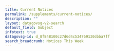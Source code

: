 ```yaml
---
title: Current Notices
permalink: /supplements/current-notices/
description: ""
layout: datagovsg-v2-search
default_field: Subject
infotext: true
datagovsg-id: d_8f848100c27d6d4c534769130dbba7ff
search_breadcrumb: Notices This Week
---
```

